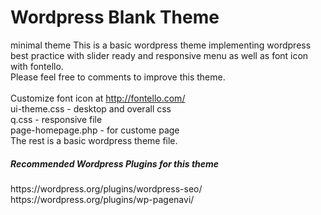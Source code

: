 # Wordpress Blank Theme
minimal theme
This is a basic wordpress theme implementing wordpress best practice with slider ready and responsive menu as well as font icon with fontello.<br>
Please feel free to comments to improve this theme.<br>
<br>
Customize font icon at http://fontello.com/<br>
ui-theme.css - desktop and overall css<br>
q.css - responsive file<br>
page-homepage.php - for custome page<br>
The rest is a basic wordpress theme file.<br>
<h5>Recommended Wordpress Plugins for this theme</h5>
https://wordpress.org/plugins/wordpress-seo/<br>
https://wordpress.org/plugins/wp-pagenavi/<br>
